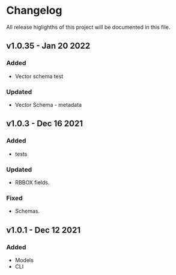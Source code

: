 # Changelog 

All release higlighths of this project will be documented in this file.
## v1.0.35 - Jan 20 2022
### Added
- Vector schema test
### Updated
- Vector Schema - metadata
###
## v1.0.3 - Dec 16 2021
### Added
- tests
### Updated
- RBBOX fields.
### Fixed
- Schemas.
###
## v1.0.1 - Dec 12 2021
### Added
- Models
- CLI 
###
